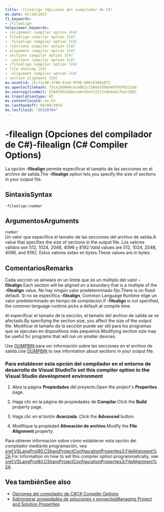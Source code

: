 ```yaml
---
title: -filealign (Opciones del compilador de C#)
ms.date: 07/20/2015
f1_keywords:
- /filealign
helpviewer_keywords:
- /alignment compiler option [C#]
- filealign compiler option [C#]
- -filealign compiler option [C#]
- /sections compiler option [C#]
- alignment compiler option [C#]
- sections compiler option [C#]
- -sections compiler option [C#]
- /filealign compiler option [C#]
- file sharing [C#]
- -alignment compiler option [C#]
- section alignment [C#]
ms.assetid: 15cf1c98-3798-4ced-9f08-60619308a073
ms.openlocfilehash: f3ce1bb864c4cb0b1c330de7d96649f9870231e8
ms.sourcegitcommit: 558d78d2a68acd4c95ef23231c8b4e4c7bac3902
ms.translationtype: HT
ms.contentlocale: es-ES
ms.lasthandoff: 04/09/2019
ms.locfileid: "59328704"
---
```

# <a name="-filealign-c-compiler-options"></a><span data-ttu-id="3d1d6-102">-filealign (Opciones del compilador de C#)</span><span class="sxs-lookup"><span data-stu-id="3d1d6-102">-filealign (C# Compiler Options)</span></span>
<span data-ttu-id="3d1d6-103">La opción **-filealign** permite especificar el tamaño de las secciones en el archivo de salida.</span><span class="sxs-lookup"><span data-stu-id="3d1d6-103">The **-filealign** option lets you specify the size of sections in your output file.</span></span>  
  
## <a name="syntax"></a><span data-ttu-id="3d1d6-104">Sintaxis</span><span class="sxs-lookup"><span data-stu-id="3d1d6-104">Syntax</span></span>  
  
```console  
-filealign:number  
```  
  
## <a name="arguments"></a><span data-ttu-id="3d1d6-105">Argumentos</span><span class="sxs-lookup"><span data-stu-id="3d1d6-105">Arguments</span></span>  
 `number`  
 <span data-ttu-id="3d1d6-106">Un valor que especifica el tamaño de las secciones del archivo de salida.</span><span class="sxs-lookup"><span data-stu-id="3d1d6-106">A value that specifies the size of sections in the output file.</span></span> <span data-ttu-id="3d1d6-107">Los valores válidos son 512, 1024, 2048, 4096 y 8192.</span><span class="sxs-lookup"><span data-stu-id="3d1d6-107">Valid values are 512, 1024, 2048, 4096, and 8192.</span></span> <span data-ttu-id="3d1d6-108">Estos valores están en bytes.</span><span class="sxs-lookup"><span data-stu-id="3d1d6-108">These values are in bytes.</span></span>  
  
## <a name="remarks"></a><span data-ttu-id="3d1d6-109">Comentarios</span><span class="sxs-lookup"><span data-stu-id="3d1d6-109">Remarks</span></span>  
 <span data-ttu-id="3d1d6-110">Cada sección se alineará en un límite que es un múltiplo del valor **-filealign**.</span><span class="sxs-lookup"><span data-stu-id="3d1d6-110">Each section will be aligned on a boundary that is a multiple of the **-filealign** value.</span></span> <span data-ttu-id="3d1d6-111">No hay ningún valor predeterminado fijo.</span><span class="sxs-lookup"><span data-stu-id="3d1d6-111">There is no fixed default.</span></span> <span data-ttu-id="3d1d6-112">Si no se especifica **-filealign**, Common Language Runtime elige un valor predeterminado en tiempo de compilación.</span><span class="sxs-lookup"><span data-stu-id="3d1d6-112">If **-filealign** is not specified, the common language runtime picks a default at compile time.</span></span>  
  
 <span data-ttu-id="3d1d6-113">Al especificar el tamaño de la sección, el tamaño del archivo de salida se ve afectado.</span><span class="sxs-lookup"><span data-stu-id="3d1d6-113">By specifying the section size, you affect the size of the output file.</span></span> <span data-ttu-id="3d1d6-114">Modificar el tamaño de la sección puede ser útil para los programas que se ejecutan en dispositivos más pequeños.</span><span class="sxs-lookup"><span data-stu-id="3d1d6-114">Modifying section size may be useful for programs that will run on smaller devices.</span></span>  
  
 <span data-ttu-id="3d1d6-115">Use [DUMPBIN](/cpp/build/reference/dumpbin-options) para ver información sobre las secciones en el archivo de salida.</span><span class="sxs-lookup"><span data-stu-id="3d1d6-115">Use [DUMPBIN](/cpp/build/reference/dumpbin-options) to see information about sections in your output file.</span></span>  
  
### <a name="to-set-this-compiler-option-in-the-visual-studio-development-environment"></a><span data-ttu-id="3d1d6-116">Para establecer esta opción del compilador en el entorno de desarrollo de Visual Studio</span><span class="sxs-lookup"><span data-stu-id="3d1d6-116">To set this compiler option in the Visual Studio development environment</span></span>  
  
1. <span data-ttu-id="3d1d6-117">Abra la página **Propiedades** del proyecto.</span><span class="sxs-lookup"><span data-stu-id="3d1d6-117">Open the project's **Properties** page.</span></span>  
  
2. <span data-ttu-id="3d1d6-118">Haga clic en la página de propiedades de **Compilar**.</span><span class="sxs-lookup"><span data-stu-id="3d1d6-118">Click the **Build** property page.</span></span>  
  
3. <span data-ttu-id="3d1d6-119">Haga clic en el botón **Avanzada** .</span><span class="sxs-lookup"><span data-stu-id="3d1d6-119">Click the **Advanced** button.</span></span>  
  
4. <span data-ttu-id="3d1d6-120">Modifique la propiedad **Alineación de archivo**.</span><span class="sxs-lookup"><span data-stu-id="3d1d6-120">Modify the **File Alignment** property.</span></span>  
  
 <span data-ttu-id="3d1d6-121">Para obtener información sobre cómo establecer esta opción del compilador mediante programación, vea <xref:VSLangProj80.CSharpProjectConfigurationProperties3.FileAlignment%2A>.</span><span class="sxs-lookup"><span data-stu-id="3d1d6-121">For information on how to set this compiler option programmatically, see <xref:VSLangProj80.CSharpProjectConfigurationProperties3.FileAlignment%2A>.</span></span>  
  
## <a name="see-also"></a><span data-ttu-id="3d1d6-122">Vea también</span><span class="sxs-lookup"><span data-stu-id="3d1d6-122">See also</span></span>

- [<span data-ttu-id="3d1d6-123">Opciones del compilador de C#</span><span class="sxs-lookup"><span data-stu-id="3d1d6-123">C# Compiler Options</span></span>](../../../csharp/language-reference/compiler-options/index.md)
- [<span data-ttu-id="3d1d6-124">Administrar propiedades de soluciones y proyectos</span><span class="sxs-lookup"><span data-stu-id="3d1d6-124">Managing Project and Solution Properties</span></span>](/visualstudio/ide/managing-project-and-solution-properties)
